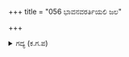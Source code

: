 +++
title = "056 ಭಾವನವರರ್ತಿಯಲಿ ಜಲ"

+++

<details><summary>ಗದ್ಯ (ಕ.ಗ.ಪ) </summary>

56. "ಭಾವನವರು ವಿನೋದಕ್ಕಾಗಿ ಜಲಕ್ರೀಡೆಗೆ  ಬಂದು ಗಂಧರ್ವರೊಂದಿಗೆ ಸೆಣಸಿದರಲ್ಲಾ " ಎಂದು ದ್ರೌಪದೀದೇವಿ  ಮನಸ್ಸಿನ ಆಸ್ಥಾನದಲ್ಲಿ ಸಾಮ್ರಾಜ್ಯ ಸೌಖ್ಯದ ಸಂಪತ್ತನ್ನು ಕಲ್ಪಿಸಿಕೊಂಡು ನಸುನಕ್ಕಳು.
</details>
